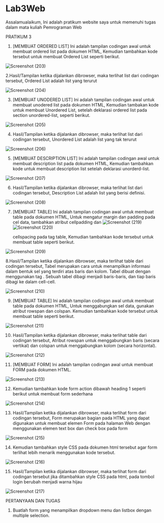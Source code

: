 # Lab3Web
Assalamualaikum, Ini adalah pratikum website saya untuk memenuhi tugas dalam mata kuliah Pemrograman Web

PRATIKUM 3

1. [MEMBUAT ORDERED LIST] Ini adalah tampilan codingan awal untuk membuat ordered list pada dokumen HTML, Kemudian tambahkan kode tersebut untuk membuat Ordered List seperti        berikut.

![Screenshot (203)](https://user-images.githubusercontent.com/59770620/114539204-73f23e80-9c7e-11eb-9b93-d51c1139d5c6.png)

2.Hasil/Tampilan ketika dijalankan dibrowser, maka terlihat list dari codingan tersebut, Ordered List adalah list yang terurut

![Screenshot (204)](https://user-images.githubusercontent.com/59770620/114539213-76ed2f00-9c7e-11eb-9520-6bcbcf4054fa.png)

3. [MEMBUAT UNODERED LIST] Ini adalah tampilan codingan awal untuk membuat unodered list pada dokumen HTML, Kemudian tambakan kode untuk membuat Unordered List, setelah            deklarasi ordered list pada section unordered-list, seperti berikut.

![Screenshot (205)](https://user-images.githubusercontent.com/59770620/114539217-781e5c00-9c7e-11eb-8cbe-d13ee1593318.png)

4. Hasil/Tampilan ketika dijalankan dibrowser, maka terlihat list dari codingan tersebut, Unordered List adalah list yang tak terurut

![Screenshot (206)](https://user-images.githubusercontent.com/59770620/114539222-79e81f80-9c7e-11eb-81d1-748438d07cae.png)

5. [MEMBUAT DESCRIPTION LIST] Ini adalah tampilan codingan awal untuk membuat description list pada dokumen HTML, Kemudian tambahkan kode untuk membuat description list setelah    deklarasi unorderd-list.

![Screenshot (207)](https://user-images.githubusercontent.com/59770620/114539223-7a80b600-9c7e-11eb-8a6d-56c4b54a7184.png)

6. Hasil/Tampilan ketika dijalankan dibrowser, maka terlihat list dari codingan tersebut,  Description List adalah list yang berisi definisi.

![Screenshot (208)](https://user-images.githubusercontent.com/59770620/114539230-7c4a7980-9c7e-11eb-8c07-f912e8432b7a.png)

7. [MEMBUAT TABLE] Ini adalah tampilan codingan awal untuk membuat table pada dokumen HTML, Untuk mengatur margin dan padding pada cel data, tambahkan atribut cellpadding dan ![Screenshot (219)](https://user-images.githubusercontent.com/59770620/114548271-bf5e1a00-9c89-11eb-82d0-2ab046e182d8.png)
![Screenshot (220)](https://user-images.githubusercontent.com/59770620/114548280-c2590a80-9c89-11eb-89e6-61a672749fe8.png)

   cellspacing pada tag table, Kemudian tambahkan kode tersebut untuk membuat table seperti berikut.

![Screenshot (209)](https://user-images.githubusercontent.com/59770620/114539241-7eacd380-9c7e-11eb-814e-4f8333211f89.png)

8.Hasil/Tampilan ketika dijalankan dibrowser, maka terlihat table dari codingan tersebut,  Tabel merupakan cara untuk menampilkan informasi dalam bentuk sel yang terdiri atas     baris dan kolom. Tabel dibuat dengan menggunakan tag <table>. Sebuah tabel dibagi menjadi baris-baris, dan tiap baris dibagi ke dalam cell-cell.

![Screenshot (210)](https://user-images.githubusercontent.com/59770620/114539246-80769700-9c7e-11eb-96d0-acc0a43184b5.png)

9. [MEMBUAT TABLE] Ini adalah tampilan codingan awal untuk membuat table pada dokumen HTML, Untuk menggabungkan sel data, gunakan atribut rowspan dan colspan. Kemudian tambahkan    kode tersebut untuk membuat table seperti berikut.

![Screenshot (211)](https://user-images.githubusercontent.com/59770620/114539253-810f2d80-9c7e-11eb-9cde-9804045696b1.png)

10. Hasil/Tampilan ketika dijalankan dibrowser, maka terlihat table dari codingan tersebut,  Atribut rowspan untuk menggabungkan baris (secara vertikal) dan colspan untuk           menggabungkan kolom (secara horizontal). 

![Screenshot (212)](https://user-images.githubusercontent.com/59770620/114539257-82d8f100-9c7e-11eb-95b9-23f4c95247c9.png)

11. [MEMBUAT FORM] Ini adalah tampilan codingan awal untuk membuat FORM pada dokumen HTML.

![Screenshot (213)](https://user-images.githubusercontent.com/59770620/114539260-840a1e00-9c7e-11eb-945a-1d12651007d9.png)

12. Kemudian tambahkan kode form action dibawah heading 1 seperti berikut untuk membuat form sederhana

![Screenshot (214)](https://user-images.githubusercontent.com/59770620/114539263-853b4b00-9c7e-11eb-9526-c22b9874089e.png)

13. Hasil/Tampilan ketika dijalankan dibrowser, maka terlihat form dari codingan tersebut, Form merupakan bagian pada HTML yang dapat digunakan untuk membuat elemen Form pada       halaman Web dengan menggunakan elemen text box dan check box pada form 

![Screenshot (215)](https://user-images.githubusercontent.com/59770620/114539269-87050e80-9c7e-11eb-8029-ef9a89b2a357.png)

14. Kemudian tambahkan style CSS pada dokumen html tersebut agar form terlihat lebih menarik menggunakan kode tersebut.

![Screenshot (216)](https://user-images.githubusercontent.com/59770620/114539275-879da500-9c7e-11eb-9962-18e557e4b8e1.png)

15. Hasil/Tampilan ketika dijalankan dibrowser, maka terlihat form dari codingan tersebut jika ditambahkan style CSS pada html, pada tombol login berubah menjadi warna hijau

![Screenshot (217)](https://user-images.githubusercontent.com/59770620/114539282-89676880-9c7e-11eb-8d97-ac10a343ce1d.png)


PERTANYAAN DAN TUGAS


1. Buatlah form yang menampilkan dropdown menu dan listbox dengan multiple selection.

    

